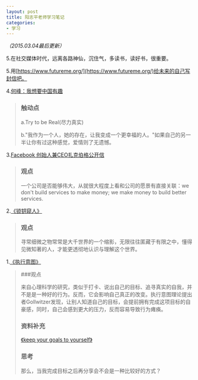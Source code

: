 ```yaml
---
layout: post
title: 阳志平老师学习笔记
categories:
- 学习
---
```


*（2015.03.04最后更新）*

5.在社交媒体时代，远离各路神仙，沉住气，多读书，读好书，很重要。

5.用[https://www.futureme.org/](https://www.futureme.org/)给未来的自己写封信吧。

4.[何峰：我想要中国有趣](http://www.douban.com/note/243478637/)
>### 触动点
>a.Try to be Real(尽力真实)
>
>b."我作为一个人，她的存在，让我变成一个更幸福的人。"如果自己的另一半让你有过这种感觉，爱情则了无遗憾。

3.[Facebook 创始人兼CEO扎克伯格公开信](http://vdisk.weibo.com/wap/s/2gyIu/1328153576?skiplogin=1)
>### 观点
>一个公司是否能够伟大，从就很大程度上看和公司的愿景有直接关联：we don't build services to make money; we make money to build better services.

2.[《锁钥窥人》](http://vdisk.weibo.com/s/mCW3f)
>### 观点
>寻常细微之物常常是大千世界的一个缩影，无限往往匿藏于有限之中，懂得见微知著的人，才能更透彻地认识与理解这个世界。

1.[《执行意图》](http://www.yangzhiping.com/psy/implementation-intentions.html)
>###观点
>
>来自心理科学的研究，类似于打卡、说出自己的目标、追寻真实的自我，并不是是一种好的行为。反而，它会影响自己真正的改变。执行意图理论提出者Gollwitzer发现，让别人知道自己的目标，会提前拥有完成这项目标的自豪感，同时，自己会感到更大的压力，反而容易导致行为瘫痪。
>
>### 资料补充
>[《keep your goals to yourself》](http://dou.bz/1UWUMp)
>### 思考
>那么，当我完成目标之后再分享会不会是一种比较好的方式？
